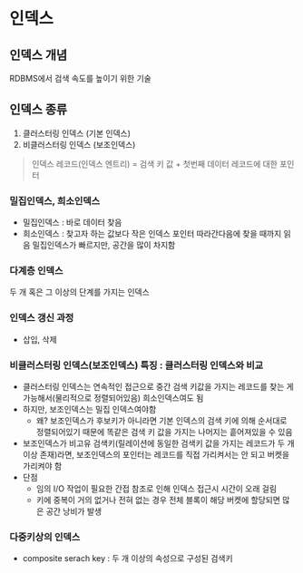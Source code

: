 # 인덱스
## 인덱스 개념
RDBMS에서 검색 속도를 높이기 위한 기술  

## 인덱스 종류 
1. 클러스터링 인덱스 (기본 인덱스)
2. 비클러스터링 인덱스 (보조인덱스)

> 인덱스 레코드(인덱스 엔트리) = 검색 키 값 + 첫번째 데이터 레코드에 대한 포인터

### 밀집인덱스, 희소인덱스
- 밀집인덱스 : 바로 데이터 찾음
- 희소인덱스 : 찾고자 하는 값보다 작은 인덱스 포인터 따라간다음에 찾을 때까지 읽음
밀집인덱스가 빠르지만, 공간을 많이 차지함

### 다계층 인덱스
두 개 혹은 그 이상의 단계를 가지는 인덱스

### 인덱스 갱신 과정
- 삽입, 삭제

### 비클러스터링 인덱스(보조인덱스) 특징 :  클러스터링 인덱스와 비교 
- 클러스터링 인덱스는 연속적인 접근으로 중간 검색 키값을 가지는 레코드를 찾는 게 가능해서(물리적으로 정렬되어있음) 희소인덱스여도 됨
- 하지만, 보조인덱스는 밀집 인덱스여야함 
    - 왜? 보조인덱스가 후보키가 아니라면 기본 인덱스의 검색 키에 의해 순서대로 정렬되어있기 때문에 
    똑같은 검색 키 값을 가지는 나머지는 흩어져있을 수 있음
- 보조인덱스가 비고유 검색키(릴레이션에 동일한 검색키 값을 가지는 레코드가 두 개이상 존재)라면, 보조인덱스의 포인터는 레코드를 직접 가리켜서는 안 되고 버켓을 가리켜야 함
- 단점 
    - 임의 I/O 작업이 필요한 간접 참조로 인해 인덱스 접근시 시간이 오래 걸림
    - 키에 중복이 거의 없거나 전혀 없는 경우 전체 블록이 해당 버켓에 할당되면 많은 공간 낭비가 발생

### 다중키상의 인덱스
- composite serach key : 두 개 이상의 속성으로 구성된 검색키 